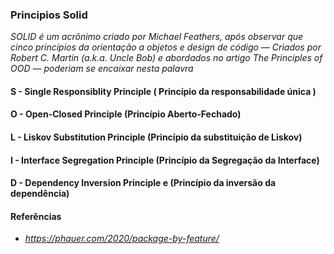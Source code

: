 ### Principios Solid

  *SOLID é um acrônimo criado por Michael Feathers, após observar que cinco princípios da orientação a objetos e design de código — Criados por Robert C. Martin (a.k.a. Uncle Bob) e abordados no artigo The Principles of OOD — poderiam se encaixar nesta palavra*

#### S - Single Responsiblity Principle ( Princípio da responsabilidade única )
#### O - Open-Closed Principle  (Princípio Aberto-Fechado)
#### L - Liskov Substitution Principle (Princípio da substituição de Liskov)
#### I - Interface Segregation Principle (Princípio da Segregação da Interface)
#### D - Dependency Inversion Principle e (Princípio da inversão da dependência)

#### Referências
- *https://phauer.com/2020/package-by-feature/*